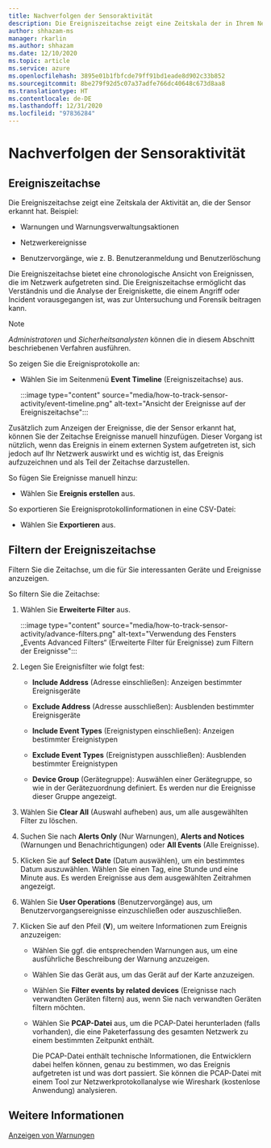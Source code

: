 ```yaml
---
title: Nachverfolgen der Sensoraktivität
description: Die Ereigniszeitachse zeigt eine Zeitskala der in Ihrem Netzwerk erkannten Aktivität an, einschließlich Warnungen und Warnungsverwaltungsaktionen, Netzwerkereignisse und Benutzervorgänge wie Benutzeranmeldung und Benutzerlöschung.
author: shhazam-ms
manager: rkarlin
ms.author: shhazam
ms.date: 12/10/2020
ms.topic: article
ms.service: azure
ms.openlocfilehash: 3895e01b1fbfcde79ff91bd1eade8d902c33b852
ms.sourcegitcommit: 8be279f92d5c07a37adfe766dc40648c673d8aa8
ms.translationtype: HT
ms.contentlocale: de-DE
ms.lasthandoff: 12/31/2020
ms.locfileid: "97836284"
---
```

# <a name="track-sensor-activity"></a>Nachverfolgen der Sensoraktivität

## <a name="event-timeline"></a>Ereigniszeitachse

Die Ereigniszeitachse zeigt eine Zeitskala der Aktivität an, die der Sensor erkannt hat. Beispiel:

  - Warnungen und Warnungsverwaltungsaktionen

  - Netzwerkereignisse

  - Benutzervorgänge, wie z. B. Benutzeranmeldung und Benutzerlöschung

Die Ereigniszeitachse bietet eine chronologische Ansicht von Ereignissen, die im Netzwerk aufgetreten sind. Die Ereigniszeitachse ermöglicht das Verständnis und die Analyse der Ereigniskette, die einem Angriff oder Incident vorausgegangen ist, was zur Untersuchung und Forensik beitragen kann.

> [!NOTE]
> *Administratoren* und *Sicherheitsanalysten* können die in diesem Abschnitt beschriebenen Verfahren ausführen.

So zeigen Sie die Ereignisprotokolle an:

- Wählen Sie im Seitenmenü **Event Timeline** (Ereigniszeitachse) aus.

   :::image type="content" source="media/how-to-track-sensor-activity/event-timeline.png" alt-text="Ansicht der Ereignisse auf der Ereigniszeitachse":::

Zusätzlich zum Anzeigen der Ereignisse, die der Sensor erkannt hat, können Sie der Zeitachse Ereignisse manuell hinzufügen. Dieser Vorgang ist nützlich, wenn das Ereignis in einem externen System aufgetreten ist, sich jedoch auf Ihr Netzwerk auswirkt und es wichtig ist, das Ereignis aufzuzeichnen und als Teil der Zeitachse darzustellen.

So fügen Sie Ereignisse manuell hinzu:

- Wählen Sie **Ereignis erstellen** aus.

So exportieren Sie Ereignisprotokollinformationen in eine CSV-Datei:

- Wählen Sie **Exportieren** aus.

## <a name="filter-the-event-timeline"></a>Filtern der Ereigniszeitachse

Filtern Sie die Zeitachse, um die für Sie interessanten Geräte und Ereignisse anzuzeigen.

So filtern Sie die Zeitachse:

1. Wählen Sie **Erweiterte Filter** aus.

   :::image type="content" source="media/how-to-track-sensor-activity/advance-filters.png" alt-text="Verwendung des Fensters „Events Advanced Filters“ (Erweiterte Filter für Ereignisse) zum Filtern der Ereignisse":::

2. Legen Sie Ereignisfilter wie folgt fest:

   - **Include Address** (Adresse einschließen): Anzeigen bestimmter Ereignisgeräte

   - **Exclude Address** (Adresse ausschließen): Ausblenden bestimmter Ereignisgeräte

   - **Include Event Types** (Ereignistypen einschließen): Anzeigen bestimmter Ereignistypen

   - **Exclude Event Types** (Ereignistypen ausschließen): Ausblenden bestimmter Ereignistypen

   - **Device Group** (Gerätegruppe): Auswählen einer Gerätegruppe, so wie in der Gerätezuordnung definiert. Es werden nur die Ereignisse dieser Gruppe angezeigt.

3. Wählen Sie **Clear All** (Auswahl aufheben) aus, um alle ausgewählten Filter zu löschen.

4. Suchen Sie nach **Alerts Only** (Nur Warnungen), **Alerts and Notices** (Warnungen und Benachrichtigungen) oder **All Events** (Alle Ereignisse).

5. Klicken Sie auf **Select Date** (Datum auswählen), um ein bestimmtes Datum auszuwählen. Wählen Sie einen Tag, eine Stunde und eine Minute aus. Es werden Ereignisse aus dem ausgewählten Zeitrahmen angezeigt.

6.  Wählen Sie **User Operations** (Benutzervorgänge) aus, um Benutzervorgangsereignisse einzuschließen oder auszuschließen.

7.  Klicken Sie auf den Pfeil (**V**), um weitere Informationen zum Ereignis anzuzeigen:

    - Wählen Sie ggf. die entsprechenden Warnungen aus, um eine ausführliche Beschreibung der Warnung anzuzeigen.

    - Wählen Sie das Gerät aus, um das Gerät auf der Karte anzuzeigen.

    - Wählen Sie **Filter events by related devices** (Ereignisse nach verwandten Geräten filtern) aus, wenn Sie nach verwandten Geräten filtern möchten.

    - Wählen Sie **PCAP-Datei** aus, um die PCAP-Datei herunterladen (falls vorhanden), die eine Paketerfassung des gesamten Netzwerk zu einem bestimmten Zeitpunkt enthält. 
    
      Die PCAP-Datei enthält technische Informationen, die Entwicklern dabei helfen können, genau zu bestimmen, wo das Ereignis aufgetreten ist und was dort passiert. Sie können die PCAP-Datei mit einem Tool zur Netzwerkprotokollanalyse wie Wireshark (kostenlose Anwendung) analysieren.

## <a name="see-also"></a>Weitere Informationen

[Anzeigen von Warnungen](how-to-view-alerts.md)
